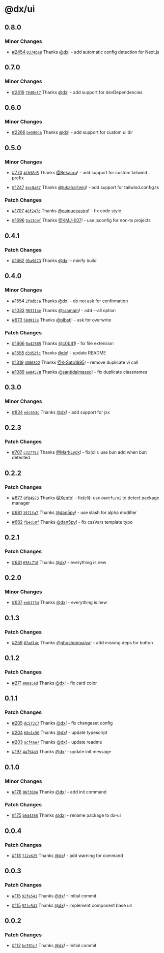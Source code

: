 # @dx/ui

## 0.8.0

### Minor Changes

- [#2454](https://github.com/dx-ui/ui/pull/2454) [`0374ba8`](https://github.com/dx-ui/ui/commit/0374ba874d1c76ae08660c655aea6cdf7a7817f6) Thanks [@dx](https://github.com/dx)! - add automatic config detection for Next.js

## 0.7.0

### Minor Changes

- [#2419](https://github.com/dx-ui/ui/pull/2419) [`7640ef7`](https://github.com/dx-ui/ui/commit/7640ef7bbc5fea280a8b5227a2455bb840478573) Thanks [@dx](https://github.com/dx)! - add support for devDependencies

## 0.6.0

### Minor Changes

- [#2266](https://github.com/dx-ui/ui/pull/2266) [`be580db`](https://github.com/dx-ui/ui/commit/be580dbf7671b7db84282aa3554b62304e668414) Thanks [@dx](https://github.com/dx)! - add support for custom ui dir

## 0.5.0

### Minor Changes

- [#770](https://github.com/dx-ui/ui/pull/770) [`4fb98d5`](https://github.com/dx-ui/ui/commit/4fb98d520f2322f59bf2ae0bbbee706760df48a2) Thanks [@Bekacru](https://github.com/Bekacru)! - add support for custom tailwind prefix

- [#1247](https://github.com/dx-ui/ui/pull/1247) [`4ec8a67`](https://github.com/dx-ui/ui/commit/4ec8a67dab94d0c2bcda2396d01174abee0991a0) Thanks [@lukahartwig](https://github.com/lukahartwig)! - add support for tailwind.config.ts

### Patch Changes

- [#1707](https://github.com/dx-ui/ui/pull/1707) [`46f247c`](https://github.com/dx-ui/ui/commit/46f247c47f87f771d98cc77bddb5697dac200de4) Thanks [@caiquecastro](https://github.com/caiquecastro)! - fix code style

- [#1696](https://github.com/dx-ui/ui/pull/1696) [`5a13def`](https://github.com/dx-ui/ui/commit/5a13def46d9b91d19ad1bcab6cc2955007dfdf61) Thanks [@KMJ-007](https://github.com/KMJ-007)! - use jsconfig for non-ts projects

## 0.4.1

### Patch Changes

- [#1662](https://github.com/dx-ui/ui/pull/1662) [`95a9673`](https://github.com/dx-ui/ui/commit/95a9673b1ec6a1954d941d35624ad2cd93faccc4) Thanks [@dx](https://github.com/dx)! - minify build

## 0.4.0

### Minor Changes

- [#1554](https://github.com/dx-ui/ui/pull/1554) [`2f0dbca`](https://github.com/dx-ui/ui/commit/2f0dbca22180507c20088f595613481adcfb51ed) Thanks [@dx](https://github.com/dx)! - do not ask for confirmation

- [#1033](https://github.com/dx-ui/ui/pull/1033) [`963114e`](https://github.com/dx-ui/ui/commit/963114e118a2263f4ee449cc07b0f6f7e5104bc1) Thanks [@sramam](https://github.com/sramam)! - add --all option

- [#973](https://github.com/dx-ui/ui/pull/973) [`58d012e`](https://github.com/dx-ui/ui/commit/58d012e342d2563b4c43ed2ac18879a6d5044980) Thanks [@plbstl](https://github.com/plbstl)! - ask for overwrite

### Patch Changes

- [#1466](https://github.com/dx-ui/ui/pull/1466) [`0a42865`](https://github.com/dx-ui/ui/commit/0a4286500ee06289eccde8fe9257c169b47dbc93) Thanks [@c0b41](https://github.com/c0b41)! - fix file extension

- [#1555](https://github.com/dx-ui/ui/pull/1555) [`d3d52fc`](https://github.com/dx-ui/ui/commit/d3d52fc68723a895ddad99e1f5c9420d981d3387) Thanks [@dx](https://github.com/dx)! - update README

- [#1319](https://github.com/dx-ui/ui/pull/1319) [`4506822`](https://github.com/dx-ui/ui/commit/450682238922bf025ff919f0a84147894710fb71) Thanks [@K-Sato1995](https://github.com/K-Sato1995)! - remove duplicate vi call

- [#1089](https://github.com/dx-ui/ui/pull/1089) [`ae84578`](https://github.com/dx-ui/ui/commit/ae845788f688d60f0e8ac020e16a4bd357978baf) Thanks [@santidalmasso](https://github.com/santidalmasso)! - fix duplicate classnames

## 0.3.0

### Minor Changes

- [#834](https://github.com/dx/ui/pull/834) [`edc653c`](https://github.com/dx/ui/commit/edc653c01e6d4d5a51f3e414f2aeeb77af758257) Thanks [@dx](https://github.com/dx)! - add support for jsx

## 0.2.3

### Patch Changes

- [#707](https://github.com/dx/ui/pull/707) [`c337753`](https://github.com/dx/ui/commit/c3377530f43baa95c9e41cce7c07b1a4db1e3ee6) Thanks [@MarkLyck](https://github.com/MarkLyck)! - fix(cli): use bun add when bun detected

## 0.2.2

### Patch Changes

- [#677](https://github.com/dx/ui/pull/677) [`0f84973`](https://github.com/dx/ui/commit/0f84973b4d779d16efe3877b9206ea908261ed8f) Thanks [@Xenfo](https://github.com/Xenfo)! - fix(cli): use `@antfu/ni` to detect package manager

- [#681](https://github.com/dx/ui/pull/681) [`1971fa7`](https://github.com/dx/ui/commit/1971fa7511a22354a9acda12391b55517a261668) Thanks [@dan5py](https://github.com/dan5py)! - use slash for alpha modifier

- [#682](https://github.com/dx/ui/pull/682) [`fbed50f`](https://github.com/dx/ui/commit/fbed50f4e8d4fc8a4736c2a80b5c61c9b3f5e05a) Thanks [@dan5py](https://github.com/dan5py)! - fix cssVars template typo

## 0.2.1

### Patch Changes

- [#641](https://github.com/dx/ui/pull/641) [`658c710`](https://github.com/dx/ui/commit/658c710bced7b827a0d32dbcda03a4136961dff1) Thanks [@dx](https://github.com/dx)! - everything is new

## 0.2.0

### Minor Changes

- [#637](https://github.com/dx/ui/pull/637) [`eeb1754`](https://github.com/dx/ui/commit/eeb17545a16824e11d09149a5ecab9fca570c448) Thanks [@dx](https://github.com/dx)! - everything is new

## 0.1.3

### Patch Changes

- [#259](https://github.com/dx/ui/pull/259) [`87ad14c`](https://github.com/dx/ui/commit/87ad14cb2a27ee2d1000344cbe5f8f4fdbfc939a) Thanks [@ghoshnirmalya](https://github.com/ghoshnirmalya)! - add missing deps for button

## 0.1.2

### Patch Changes

- [#271](https://github.com/dx/ui/pull/271) [`888a5ad`](https://github.com/dx/ui/commit/888a5ad6f602371a27cc88a2573993d5818e745c) Thanks [@dx](https://github.com/dx)! - fix card color

## 0.1.1

### Patch Changes

- [#205](https://github.com/dx/ui/pull/205) [`dc573c7`](https://github.com/dx/ui/commit/dc573c7e9ecf73a9a8f53320bc4f5db17d7bd2b3) Thanks [@dx](https://github.com/dx)! - fix changeset config

- [#204](https://github.com/dx/ui/pull/204) [`68e1c56`](https://github.com/dx/ui/commit/68e1c5624a35edb3c38e5f739acf3387fdca541c) Thanks [@dx](https://github.com/dx)! - update typescript

- [#203](https://github.com/dx/ui/pull/203) [`acf4ae7`](https://github.com/dx/ui/commit/acf4ae79cb734671a5b5c227b5009f38b59e3f19) Thanks [@dx](https://github.com/dx)! - update readme

- [#197](https://github.com/dx/ui/pull/197) [`4a794a3`](https://github.com/dx/ui/commit/4a794a354f3e03b76cba32049971afc2f6986080) Thanks [@dx](https://github.com/dx)! - update init message

## 0.1.0

### Minor Changes

- [#178](https://github.com/dx/ui/pull/178) [`96f300e`](https://github.com/dx/ui/commit/96f300ea7471de9de9d433114d010d8fef2c8bae) Thanks [@dx](https://github.com/dx)! - add init command

### Patch Changes

- [#175](https://github.com/dx/ui/pull/175) [`b5d4368`](https://github.com/dx/ui/commit/b5d43688b975eb66b95b71af0396d07f94dde247) Thanks [@dx](https://github.com/dx)! - rename package to dx-ui

## 0.0.4

### Patch Changes

- [#118](https://github.com/dx/ui/pull/118) [`712e625`](https://github.com/dx/ui/commit/712e625d485a0d7ac77fea4d5077d9ec7a33c513) Thanks [@dx](https://github.com/dx)! - add warning for command

## 0.0.3

### Patch Changes

- [#115](https://github.com/dx/ui/pull/115) [`92fe541`](https://github.com/dx/ui/commit/92fe54184b5e9b5ac7259829436d7786a52606b3) Thanks [@dx](https://github.com/dx)! - Initial commit.

- [#115](https://github.com/dx/ui/pull/115) [`92fe541`](https://github.com/dx/ui/commit/92fe54184b5e9b5ac7259829436d7786a52606b3) Thanks [@dx](https://github.com/dx)! - implement component base url

## 0.0.2

### Patch Changes

- [#112](https://github.com/dx/ui/pull/112) [`be701cf`](https://github.com/dx/ui/commit/be701cf139e0acc0ced3e161d246f7b2b53dccbe) Thanks [@dx](https://github.com/dx)! - Initial commit.
